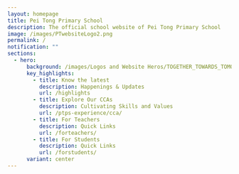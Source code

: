 ```yaml
---
layout: homepage
title: Pei Tong Primary School
description: The official school website of Pei Tong Primary School
image: /images/PTwebsiteLogo2.png
permalink: /
notification: ""
sections:
  - hero:
      background: /images/Logos and Website Heros/TOGETHER_TOWARDS_TOMORROW.gif
      key_highlights:
        - title: Know the latest
          description: Happenings & Updates
          url: /highlights
        - title: Explore Our CCAs
          description: Cultivating Skills and Values
          url: /ptps-experience/cca/
        - title: For Teachers
          description: Quick Links
          url: /forteachers/
        - title: For Students
          description: Quick Links
          url: /forstudents/
      variant: center
---
```

